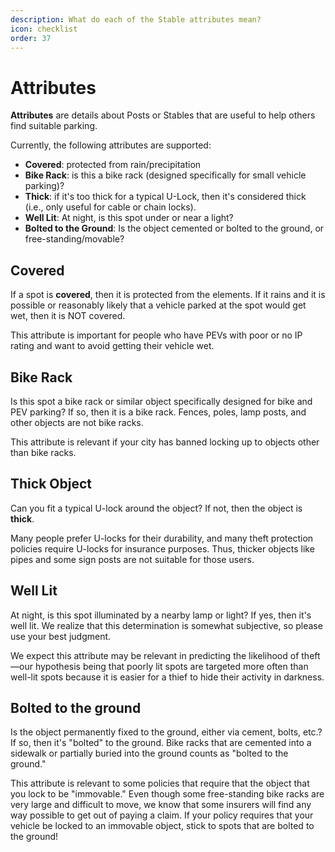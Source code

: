 ```yaml
---
description: What do each of the Stable attributes mean?
icon: checklist
order: 37
---
```


# Attributes

**Attributes** are details about Posts or Stables that are useful to help others find suitable parking.

Currently, the following attributes are supported:

- **Covered**: protected from rain/precipitation
- **Bike Rack**: is this a bike rack (designed specifically for small vehicle parking)?
- **Thick**: if it's too thick for a typical U-Lock, then it's considered thick (i.e., only useful for cable or chain locks).
- **Well Lit**: At night, is this spot under or near a light?
- **Bolted to the Ground**: Is the object cemented or bolted to the ground, or free-standing/movable?

## Covered

If a spot is **covered**, then it is protected from the elements. If it rains and it is possible or reasonably likely that a vehicle parked at the spot would get wet, then it is NOT covered.

This attribute is important for people who have PEVs with poor or no IP rating and want to avoid getting their vehicle wet.

## Bike Rack

Is this spot a bike rack or similar object specifically designed for bike and PEV parking? If so, then it is a bike rack. Fences, poles, lamp posts, and other objects are not bike racks.

This attribute is relevant if your city has banned locking up to objects other than bike racks.

## Thick Object

Can you fit a typical U-lock around the object? If not, then the object is **thick**. 

Many people prefer U-locks for their durability, and many theft protection policies require U-locks for insurance purposes. Thus, thicker objects like pipes and some sign posts are not suitable for those users.

## Well Lit

At night, is this spot illuminated by a nearby lamp or light? If yes, then it's well lit. We realize that this determination is somewhat subjective, so please use your best judgment.

We expect this attribute may be relevant in predicting the likelihood of theft—our hypothesis being that poorly lit spots are targeted more often than well-lit spots because it is easier for a thief to hide their activity in darkness.

## Bolted to the ground

Is the object permanently fixed to the ground, either via cement, bolts, etc.? If so, then it's "bolted" to the ground. Bike racks that are cemented into a sidewalk or partially buried into the ground counts as "bolted to the ground."

This attribute is relevant to some policies that require that the object that you lock to be "immovable." Even though some free-standing bike racks are very large and difficult to move, we know that some insurers will find any way possible to get out of paying a claim. If your policy requires that your vehicle be locked to an immovable object, stick to spots that are bolted to the ground!
